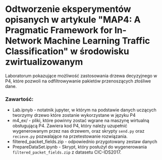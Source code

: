# Odtworzenie eksperymentów opisanych w artykule "MAP4: A Pragmatic Framework for In-Network Machine Learning Traffic Classification" w środowisku zwirtualizowanym

Laboratorum pokazujące możliwość zastosowania drzewa decyzyjnego w P4, które pozwoli na odfiltrowywanie pakietów przenoszących złośliwe dane.

### Zawartość:

- Lab.ipnyb - notatnik jupyter, w którym na podstawie danych uczących tworzymy drzewo które zostanie wykorzystane w języku P4
- m4_ex/ - pliki, które powinny zostać wgrane na maszynę wirtualną obsługującą P4. Zawiera kod P4, który należy uzupełnić wygenerowanym przez nas drzewem, oraz skrypty `send.py` oraz `recieve.py` pozwalające na przetestowanie rozwiązania.
- filtered_packet_fields.zip - odpowiednio przygotowany zestaw danych 
- PrepareDataSet.ipynb - Skrypt, który posłużył do wygenerowania `filtered_packet_fields.zip` z datasetu CIC-IDS2017.